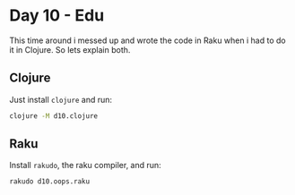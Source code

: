 # Day 10 - Edu

This time around i messed up and wrote the code in Raku when i had to do it in Clojure. So lets explain both.

## Clojure

Just install `clojure` and run:

```bash
clojure -M d10.clojure
```

## Raku

Install `rakudo`, the raku compiler, and run:

```bash
rakudo d10.oops.raku
```
